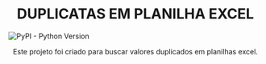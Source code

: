 <h1 align="center">DUPLICATAS EM PLANILHA EXCEL</h1>

![PyPI - Python Version](https://img.shields.io/pypi/pyversions/pypi-version-0.2.0?style=metallic)



<p align="center"> Este projeto foi criado para buscar valores
duplicados em planilhas excel.</p>